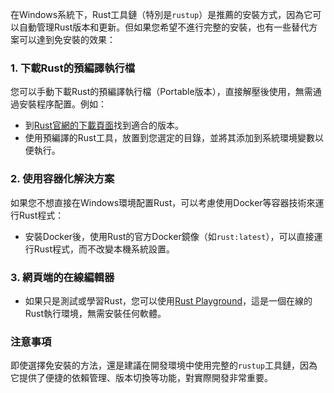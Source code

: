 在Windows系統下，Rust工具鏈（特別是`rustup`）是推薦的安裝方式，因為它可以自動管理Rust版本和更新。但如果您希望不進行完整的安裝，也有一些替代方案可以達到免安裝的效果：

### 1. **下載Rust的預編譯執行檔**
您可以手動下載Rust的預編譯執行檔（Portable版本），直接解壓後使用，無需通過安裝程序配置。例如：
- 到[Rust官網的下載頁面](https://www.rust-lang.org/)找到適合的版本。
- 使用預編譯的Rust工具，放置到您選定的目錄，並將其添加到系統環境變數以便執行。

### 2. **使用容器化解決方案**
如果您不想直接在Windows環境配置Rust，可以考慮使用Docker等容器技術來運行Rust程式：
- 安裝Docker後，使用Rust的官方Docker鏡像（如`rust:latest`），可以直接運行Rust程式，而不改變本機系統設置。

### 3. **網頁端的在線編輯器**
- 如果只是測試或學習Rust，您可以使用[Rust Playground](https://play.rust-lang.org/)，這是一個在線的Rust執行環境，無需安裝任何軟體。

### 注意事項
即使選擇免安裝的方法，還是建議在開發環境中使用完整的`rustup`工具鏈，因為它提供了便捷的依賴管理、版本切換等功能，對實際開發非常重要。

